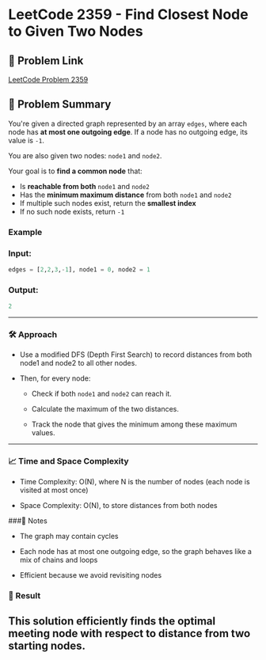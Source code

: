 # LeetCode 2359 - Find Closest Node to Given Two Nodes

## 🔗 Problem Link
[LeetCode Problem 2359](https://leetcode.com/problems/find-closest-node-to-given-two-nodes/)

## 🧠 Problem Summary

You're given a directed graph represented by an array `edges`, where each node has **at most one outgoing edge**. If a node has no outgoing edge, its value is `-1`.

You are also given two nodes: `node1` and `node2`.

Your goal is to **find a common node** that:
- Is **reachable from both** `node1` and `node2`
- Has the **minimum maximum distance** from both `node1` and `node2`
- If multiple such nodes exist, return the **smallest index**
- If no such node exists, return `-1`

### Example
### Input: 
```python
edges = [2,2,3,-1], node1 = 0, node2 = 1
```
### Output: 
```python
2
```
---
### 🛠️ Approach
+ Use a modified DFS (Depth First Search) to record distances from both node1 and node2 to all other nodes.

+ Then, for every node:

  - Check if both `node1` and `node2` can reach it.
  
  - Calculate the maximum of the two distances.
  
  - Track the node that gives the minimum among these maximum values.

---
### 📈 Time and Space Complexity
  + Time Complexity: O(N), where N is the number of nodes (each node is visited at most once)
  
  + Space Complexity: O(N), to store distances from both nodes

###🧾 Notes
  + The graph may contain cycles
  
  + Each node has at most one outgoing edge, so the graph behaves like a mix of chains and loops
  
  + Efficient because we avoid revisiting nodes

### 🏁 Result
This solution efficiently finds the optimal meeting node with respect to distance from two starting nodes.
---

